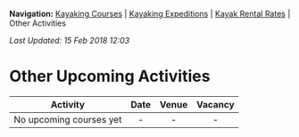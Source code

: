 **Navigation:** [Kayaking Courses](index) &#124; [Kayaking Expeditions](expedition) &#124; [Kayak Rental Rates](rental) &#124; Other Activities

_Last Updated: 15 Feb 2018 12:03_
# Other Upcoming Activities

Activity | Date | Venue | Vacancy
:---:|:---:|:---:|:---:
No upcoming courses yet|-|-|-

